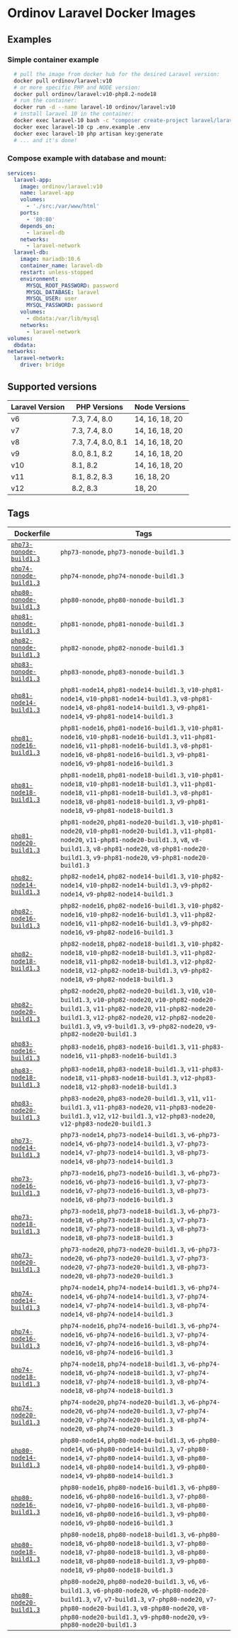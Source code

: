 # Ordinov Laravel Docker Images

## Examples

### Simple container example

```bash
  # pull the image from docker hub for the desired Laravel version:
  docker pull ordinov/laravel:v10
  # or more specific PHP and NODE version:
  docker pull ordinov/laravel:v10-php8.2-node18
  # run the container:
  docker run -d --name laravel-10 ordinov/laravel:v10
  # install laravel 10 in the container:
  docker exec laravel-10 bash -c "composer create-project laravel/laravel:^10.0 . --quiet"
  docker exec laravel-10 cp .env.example .env
  docker exec laravel-10 php artisan key:generate
  # ... and it's done!
```

### Compose example with database and mount:

```yaml
services:
  laravel-app:
    image: ordinov/laravel:v10
    name: laravel-app
    volumes:
      - './src:/var/www/html'
    ports:
      - '80:80'
    depends_on:
      - laravel-db
    networks:
      - laravel-network
  laravel-db:
    image: mariadb:10.6
    container_name: laravel-db
    restart: unless-stopped
    environment:
      MYSQL_ROOT_PASSWORD: password
      MYSQL_DATABASE: laravel
      MYSQL_USER: user
      MYSQL_PASSWORD: password
    volumes:
      - dbdata:/var/lib/mysql
    networks:
      - laravel-network
volumes:
  dbdata:
networks:
  laravel-network:
    driver: bridge
```

## Supported versions

| Laravel Version | PHP Versions           | Node Versions         |
|------------------|------------------------|------------------------|
| v6               | 7.3, 7.4, 8.0         | 14, 16, 18, 20         |
| v7               | 7.3, 7.4, 8.0         | 14, 16, 18, 20         |
| v8               | 7.3, 7.4, 8.0, 8.1    | 14, 16, 18, 20         |
| v9               | 8.0, 8.1, 8.2         | 14, 16, 18, 20         |
| v10              | 8.1, 8.2              | 14, 16, 18, 20         |
| v11              | 8.1, 8.2, 8.3         | 16, 18, 20             |
| v12              | 8.2, 8.3              | 18, 20                |

## Tags

| Dockerfile | Tags |
|------------|------|
| [`php73-nonode-build1.3`](https://github.com/ordinov/docker-laravel/blob/main/dist/20250930223401/php73-nonode-build1.3.Dockerfile) | `php73-nonode`, `php73-nonode-build1.3` |
| [`php74-nonode-build1.3`](https://github.com/ordinov/docker-laravel/blob/main/dist/20250930223401/php74-nonode-build1.3.Dockerfile) | `php74-nonode`, `php74-nonode-build1.3` |
| [`php80-nonode-build1.3`](https://github.com/ordinov/docker-laravel/blob/main/dist/20250930223401/php80-nonode-build1.3.Dockerfile) | `php80-nonode`, `php80-nonode-build1.3` |
| [`php81-nonode-build1.3`](https://github.com/ordinov/docker-laravel/blob/main/dist/20250930223401/php81-nonode-build1.3.Dockerfile) | `php81-nonode`, `php81-nonode-build1.3` |
| [`php82-nonode-build1.3`](https://github.com/ordinov/docker-laravel/blob/main/dist/20250930223401/php82-nonode-build1.3.Dockerfile) | `php82-nonode`, `php82-nonode-build1.3` |
| [`php83-nonode-build1.3`](https://github.com/ordinov/docker-laravel/blob/main/dist/20250930223401/php83-nonode-build1.3.Dockerfile) | `php83-nonode`, `php83-nonode-build1.3` |
| [`php81-node14-build1.3`](https://github.com/ordinov/docker-laravel/blob/main/dist/20250930223401/php81-node14-build1.3.Dockerfile) | `php81-node14`, `php81-node14-build1.3`, `v10-php81-node14`, `v10-php81-node14-build1.3`, `v8-php81-node14`, `v8-php81-node14-build1.3`, `v9-php81-node14`, `v9-php81-node14-build1.3` |
| [`php81-node16-build1.3`](https://github.com/ordinov/docker-laravel/blob/main/dist/20250930223401/php81-node16-build1.3.Dockerfile) | `php81-node16`, `php81-node16-build1.3`, `v10-php81-node16`, `v10-php81-node16-build1.3`, `v11-php81-node16`, `v11-php81-node16-build1.3`, `v8-php81-node16`, `v8-php81-node16-build1.3`, `v9-php81-node16`, `v9-php81-node16-build1.3` |
| [`php81-node18-build1.3`](https://github.com/ordinov/docker-laravel/blob/main/dist/20250930223401/php81-node18-build1.3.Dockerfile) | `php81-node18`, `php81-node18-build1.3`, `v10-php81-node18`, `v10-php81-node18-build1.3`, `v11-php81-node18`, `v11-php81-node18-build1.3`, `v8-php81-node18`, `v8-php81-node18-build1.3`, `v9-php81-node18`, `v9-php81-node18-build1.3` |
| [`php81-node20-build1.3`](https://github.com/ordinov/docker-laravel/blob/main/dist/20250930223401/php81-node20-build1.3.Dockerfile) | `php81-node20`, `php81-node20-build1.3`, `v10-php81-node20`, `v10-php81-node20-build1.3`, `v11-php81-node20`, `v11-php81-node20-build1.3`, `v8`, `v8-build1.3`, `v8-php81-node20`, `v8-php81-node20-build1.3`, `v9-php81-node20`, `v9-php81-node20-build1.3` |
| [`php82-node14-build1.3`](https://github.com/ordinov/docker-laravel/blob/main/dist/20250930223401/php82-node14-build1.3.Dockerfile) | `php82-node14`, `php82-node14-build1.3`, `v10-php82-node14`, `v10-php82-node14-build1.3`, `v9-php82-node14`, `v9-php82-node14-build1.3` |
| [`php82-node16-build1.3`](https://github.com/ordinov/docker-laravel/blob/main/dist/20250930223401/php82-node16-build1.3.Dockerfile) | `php82-node16`, `php82-node16-build1.3`, `v10-php82-node16`, `v10-php82-node16-build1.3`, `v11-php82-node16`, `v11-php82-node16-build1.3`, `v9-php82-node16`, `v9-php82-node16-build1.3` |
| [`php82-node18-build1.3`](https://github.com/ordinov/docker-laravel/blob/main/dist/20250930223401/php82-node18-build1.3.Dockerfile) | `php82-node18`, `php82-node18-build1.3`, `v10-php82-node18`, `v10-php82-node18-build1.3`, `v11-php82-node18`, `v11-php82-node18-build1.3`, `v12-php82-node18`, `v12-php82-node18-build1.3`, `v9-php82-node18`, `v9-php82-node18-build1.3` |
| [`php82-node20-build1.3`](https://github.com/ordinov/docker-laravel/blob/main/dist/20250930223401/php82-node20-build1.3.Dockerfile) | `php82-node20`, `php82-node20-build1.3`, `v10`, `v10-build1.3`, `v10-php82-node20`, `v10-php82-node20-build1.3`, `v11-php82-node20`, `v11-php82-node20-build1.3`, `v12-php82-node20`, `v12-php82-node20-build1.3`, `v9`, `v9-build1.3`, `v9-php82-node20`, `v9-php82-node20-build1.3` |
| [`php83-node16-build1.3`](https://github.com/ordinov/docker-laravel/blob/main/dist/20250930223401/php83-node16-build1.3.Dockerfile) | `php83-node16`, `php83-node16-build1.3`, `v11-php83-node16`, `v11-php83-node16-build1.3` |
| [`php83-node18-build1.3`](https://github.com/ordinov/docker-laravel/blob/main/dist/20250930223401/php83-node18-build1.3.Dockerfile) | `php83-node18`, `php83-node18-build1.3`, `v11-php83-node18`, `v11-php83-node18-build1.3`, `v12-php83-node18`, `v12-php83-node18-build1.3` |
| [`php83-node20-build1.3`](https://github.com/ordinov/docker-laravel/blob/main/dist/20250930223401/php83-node20-build1.3.Dockerfile) | `php83-node20`, `php83-node20-build1.3`, `v11`, `v11-build1.3`, `v11-php83-node20`, `v11-php83-node20-build1.3`, `v12`, `v12-build1.3`, `v12-php83-node20`, `v12-php83-node20-build1.3` |
| [`php73-node14-build1.3`](https://github.com/ordinov/docker-laravel/blob/main/dist/20250930223401/php73-node14-build1.3.Dockerfile) | `php73-node14`, `php73-node14-build1.3`, `v6-php73-node14`, `v6-php73-node14-build1.3`, `v7-php73-node14`, `v7-php73-node14-build1.3`, `v8-php73-node14`, `v8-php73-node14-build1.3` |
| [`php73-node16-build1.3`](https://github.com/ordinov/docker-laravel/blob/main/dist/20250930223401/php73-node16-build1.3.Dockerfile) | `php73-node16`, `php73-node16-build1.3`, `v6-php73-node16`, `v6-php73-node16-build1.3`, `v7-php73-node16`, `v7-php73-node16-build1.3`, `v8-php73-node16`, `v8-php73-node16-build1.3` |
| [`php73-node18-build1.3`](https://github.com/ordinov/docker-laravel/blob/main/dist/20250930223401/php73-node18-build1.3.Dockerfile) | `php73-node18`, `php73-node18-build1.3`, `v6-php73-node18`, `v6-php73-node18-build1.3`, `v7-php73-node18`, `v7-php73-node18-build1.3`, `v8-php73-node18`, `v8-php73-node18-build1.3` |
| [`php73-node20-build1.3`](https://github.com/ordinov/docker-laravel/blob/main/dist/20250930223401/php73-node20-build1.3.Dockerfile) | `php73-node20`, `php73-node20-build1.3`, `v6-php73-node20`, `v6-php73-node20-build1.3`, `v7-php73-node20`, `v7-php73-node20-build1.3`, `v8-php73-node20`, `v8-php73-node20-build1.3` |
| [`php74-node14-build1.3`](https://github.com/ordinov/docker-laravel/blob/main/dist/20250930223401/php74-node14-build1.3.Dockerfile) | `php74-node14`, `php74-node14-build1.3`, `v6-php74-node14`, `v6-php74-node14-build1.3`, `v7-php74-node14`, `v7-php74-node14-build1.3`, `v8-php74-node14`, `v8-php74-node14-build1.3` |
| [`php74-node16-build1.3`](https://github.com/ordinov/docker-laravel/blob/main/dist/20250930223401/php74-node16-build1.3.Dockerfile) | `php74-node16`, `php74-node16-build1.3`, `v6-php74-node16`, `v6-php74-node16-build1.3`, `v7-php74-node16`, `v7-php74-node16-build1.3`, `v8-php74-node16`, `v8-php74-node16-build1.3` |
| [`php74-node18-build1.3`](https://github.com/ordinov/docker-laravel/blob/main/dist/20250930223401/php74-node18-build1.3.Dockerfile) | `php74-node18`, `php74-node18-build1.3`, `v6-php74-node18`, `v6-php74-node18-build1.3`, `v7-php74-node18`, `v7-php74-node18-build1.3`, `v8-php74-node18`, `v8-php74-node18-build1.3` |
| [`php74-node20-build1.3`](https://github.com/ordinov/docker-laravel/blob/main/dist/20250930223401/php74-node20-build1.3.Dockerfile) | `php74-node20`, `php74-node20-build1.3`, `v6-php74-node20`, `v6-php74-node20-build1.3`, `v7-php74-node20`, `v7-php74-node20-build1.3`, `v8-php74-node20`, `v8-php74-node20-build1.3` |
| [`php80-node14-build1.3`](https://github.com/ordinov/docker-laravel/blob/main/dist/20250930223401/php80-node14-build1.3.Dockerfile) | `php80-node14`, `php80-node14-build1.3`, `v6-php80-node14`, `v6-php80-node14-build1.3`, `v7-php80-node14`, `v7-php80-node14-build1.3`, `v8-php80-node14`, `v8-php80-node14-build1.3`, `v9-php80-node14`, `v9-php80-node14-build1.3` |
| [`php80-node16-build1.3`](https://github.com/ordinov/docker-laravel/blob/main/dist/20250930223401/php80-node16-build1.3.Dockerfile) | `php80-node16`, `php80-node16-build1.3`, `v6-php80-node16`, `v6-php80-node16-build1.3`, `v7-php80-node16`, `v7-php80-node16-build1.3`, `v8-php80-node16`, `v8-php80-node16-build1.3`, `v9-php80-node16`, `v9-php80-node16-build1.3` |
| [`php80-node18-build1.3`](https://github.com/ordinov/docker-laravel/blob/main/dist/20250930223401/php80-node18-build1.3.Dockerfile) | `php80-node18`, `php80-node18-build1.3`, `v6-php80-node18`, `v6-php80-node18-build1.3`, `v7-php80-node18`, `v7-php80-node18-build1.3`, `v8-php80-node18`, `v8-php80-node18-build1.3`, `v9-php80-node18`, `v9-php80-node18-build1.3` |
| [`php80-node20-build1.3`](https://github.com/ordinov/docker-laravel/blob/main/dist/20250930223401/php80-node20-build1.3.Dockerfile) | `php80-node20`, `php80-node20-build1.3`, `v6`, `v6-build1.3`, `v6-php80-node20`, `v6-php80-node20-build1.3`, `v7`, `v7-build1.3`, `v7-php80-node20`, `v7-php80-node20-build1.3`, `v8-php80-node20`, `v8-php80-node20-build1.3`, `v9-php80-node20`, `v9-php80-node20-build1.3` |